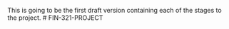 This is going to be the first draft version containing each of the stages to the project. # FIN-321-PROJECT
